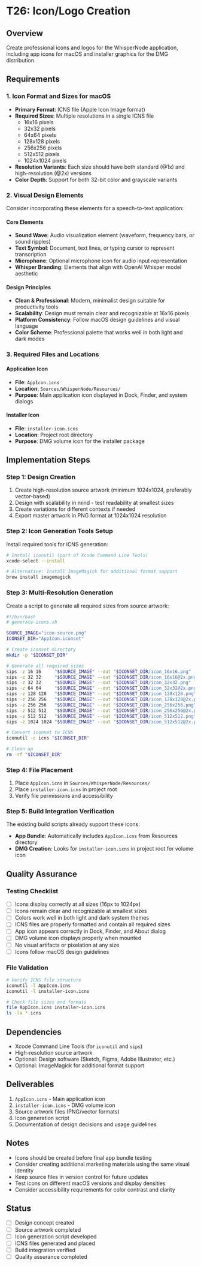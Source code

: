 # T26: Icon/Logo Creation

## Overview
Create professional icons and logos for the WhisperNode application, including app icons for macOS and installer graphics for the DMG distribution.

## Requirements

### 1. Icon Format and Sizes for macOS
- **Primary Format**: ICNS file (Apple Icon Image format)
- **Required Sizes**: Multiple resolutions in a single ICNS file
  - 16x16 pixels
  - 32x32 pixels  
  - 64x64 pixels
  - 128x128 pixels
  - 256x256 pixels
  - 512x512 pixels
  - 1024x1024 pixels
- **Resolution Variants**: Each size should have both standard (@1x) and high-resolution (@2x) versions
- **Color Depth**: Support for both 32-bit color and grayscale variants

### 2. Visual Design Elements
Consider incorporating these elements for a speech-to-text application:

#### Core Elements
- **Sound Wave**: Audio visualization element (waveform, frequency bars, or sound ripples)
- **Text Symbol**: Document, text lines, or typing cursor to represent transcription
- **Microphone**: Optional microphone icon for audio input representation
- **Whisper Branding**: Elements that align with OpenAI Whisper model aesthetic

#### Design Principles
- **Clean & Professional**: Modern, minimalist design suitable for productivity tools
- **Scalability**: Design must remain clear and recognizable at 16x16 pixels
- **Platform Consistency**: Follow macOS design guidelines and visual language
- **Color Scheme**: Professional palette that works well in both light and dark modes

### 3. Required Files and Locations

#### Application Icon
- **File**: `AppIcon.icns`
- **Location**: `Sources/WhisperNode/Resources/`
- **Purpose**: Main application icon displayed in Dock, Finder, and system dialogs

#### Installer Icon  
- **File**: `installer-icon.icns`
- **Location**: Project root directory
- **Purpose**: DMG volume icon for the installer package

## Implementation Steps

### Step 1: Design Creation
1. Create high-resolution source artwork (minimum 1024x1024, preferably vector-based)
2. Design with scalability in mind - test readability at smallest sizes
3. Create variations for different contexts if needed
4. Export master artwork in PNG format at 1024x1024 resolution

### Step 2: Icon Generation Tools Setup
Install required tools for ICNS generation:

```bash
# Install iconutil (part of Xcode Command Line Tools)
xcode-select --install

# Alternative: Install ImageMagick for additional format support
brew install imagemagick
```

### Step 3: Multi-Resolution Generation
Create a script to generate all required sizes from source artwork:

```bash
#!/bin/bash
# generate-icons.sh

SOURCE_IMAGE="icon-source.png"
ICONSET_DIR="AppIcon.iconset"

# Create iconset directory
mkdir -p "$ICONSET_DIR"

# Generate all required sizes
sips -z 16 16     "$SOURCE_IMAGE" --out "$ICONSET_DIR/icon_16x16.png"
sips -z 32 32     "$SOURCE_IMAGE" --out "$ICONSET_DIR/icon_16x16@2x.png"
sips -z 32 32     "$SOURCE_IMAGE" --out "$ICONSET_DIR/icon_32x32.png"
sips -z 64 64     "$SOURCE_IMAGE" --out "$ICONSET_DIR/icon_32x32@2x.png"
sips -z 128 128   "$SOURCE_IMAGE" --out "$ICONSET_DIR/icon_128x128.png"
sips -z 256 256   "$SOURCE_IMAGE" --out "$ICONSET_DIR/icon_128x128@2x.png"
sips -z 256 256   "$SOURCE_IMAGE" --out "$ICONSET_DIR/icon_256x256.png"
sips -z 512 512   "$SOURCE_IMAGE" --out "$ICONSET_DIR/icon_256x256@2x.png"
sips -z 512 512   "$SOURCE_IMAGE" --out "$ICONSET_DIR/icon_512x512.png"
sips -z 1024 1024 "$SOURCE_IMAGE" --out "$ICONSET_DIR/icon_512x512@2x.png"

# Convert iconset to ICNS
iconutil -c icns "$ICONSET_DIR"

# Clean up
rm -rf "$ICONSET_DIR"
```

### Step 4: File Placement
1. Place `AppIcon.icns` in `Sources/WhisperNode/Resources/`
2. Place `installer-icon.icns` in project root
3. Verify file permissions and accessibility

### Step 5: Build Integration Verification
The existing build scripts already support these icons:
- **App Bundle**: Automatically includes `AppIcon.icns` from Resources directory
- **DMG Creation**: Looks for `installer-icon.icns` in project root for volume icon

## Quality Assurance

### Testing Checklist
- [ ] Icons display correctly at all sizes (16px to 1024px)
- [ ] Icons remain clear and recognizable at smallest sizes
- [ ] Colors work well in both light and dark system themes
- [ ] ICNS files are properly formatted and contain all required sizes
- [ ] App icon appears correctly in Dock, Finder, and About dialog
- [ ] DMG volume icon displays properly when mounted
- [ ] No visual artifacts or pixelation at any size
- [ ] Icons follow macOS design guidelines

### File Validation
```bash
# Verify ICNS file structure
iconutil -l AppIcon.icns
iconutil -l installer-icon.icns

# Check file sizes and formats
file AppIcon.icns installer-icon.icns
ls -la *.icns
```

## Dependencies
- Xcode Command Line Tools (for `iconutil` and `sips`)
- High-resolution source artwork
- Optional: Design software (Sketch, Figma, Adobe Illustrator, etc.)
- Optional: ImageMagick for additional format support

## Deliverables
1. `AppIcon.icns` - Main application icon
2. `installer-icon.icns` - DMG volume icon  
3. Source artwork files (PNG/vector formats)
4. Icon generation script
5. Documentation of design decisions and usage guidelines

## Notes
- Icons should be created before final app bundle testing
- Consider creating additional marketing materials using the same visual identity
- Keep source files in version control for future updates
- Test icons on different macOS versions and display densities
- Consider accessibility requirements for color contrast and clarity

## Status
- [ ] Design concept created
- [ ] Source artwork completed
- [ ] Icon generation script developed
- [ ] ICNS files generated and placed
- [ ] Build integration verified
- [ ] Quality assurance completed
